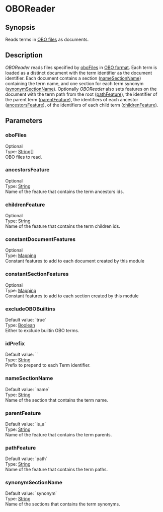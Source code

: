 <h1 class="module">OBOReader</h1>

## Synopsis

Reads terms in [OBO files](XXX) as documents.

## Description

*OBOReader* reads files specified by <a href="#oboFiles" class="param">oboFiles</a> in [OBO format](XXX).
  Each term is loaded as a distinct document with the term identifier as the document identifier.
  Each document contains a section (<a href="#nameSectionName" class="param">nameSectionName</a>) containing the term name, and one section for each term synonym (<a href="#synonymSectionName" class="param">synonymSectionName</a>).
  Optionally *OBOReader* also sets features on the document with the term path from the root (<a href="#pathFeature" class="param">pathFeature</a>), the identifier of the parent term (<a href="#parentFeature" class="param">parentFeature</a>), the identifiers of each ancestor (<a href="#ancestorsFeature" class="param">ancestorsFeature</a>), of the identifiers of each child term (<a href="#childrenFeature" class="param">childrenFeature</a>).

## Parameters

<a name="oboFiles">

### oboFiles

<div class="param-level param-level-optional">Optional
</div>
<div class="param-type">Type: <a href="../converter/java.lang.String[]" class="converter">String[]</a>
</div>
OBO files to read.

<a name="ancestorsFeature">

### ancestorsFeature

<div class="param-level param-level-optional">Optional
</div>
<div class="param-type">Type: <a href="../converter/java.lang.String" class="converter">String</a>
</div>
Name of the feature that contains the term ancestors ids.

<a name="childrenFeature">

### childrenFeature

<div class="param-level param-level-optional">Optional
</div>
<div class="param-type">Type: <a href="../converter/java.lang.String" class="converter">String</a>
</div>
Name of the feature that contains the term children ids.

<a name="constantDocumentFeatures">

### constantDocumentFeatures

<div class="param-level param-level-optional">Optional
</div>
<div class="param-type">Type: <a href="../converter/fr.inra.maiage.bibliome.alvisnlp.core.module.types.Mapping" class="converter">Mapping</a>
</div>
Constant features to add to each document created by this module

<a name="constantSectionFeatures">

### constantSectionFeatures

<div class="param-level param-level-optional">Optional
</div>
<div class="param-type">Type: <a href="../converter/fr.inra.maiage.bibliome.alvisnlp.core.module.types.Mapping" class="converter">Mapping</a>
</div>
Constant features to add to each section created by this module

<a name="excludeOBOBuiltins">

### excludeOBOBuiltins

<div class="param-level param-level-default-value">Default value: `true`
</div>
<div class="param-type">Type: <a href="../converter/java.lang.Boolean" class="converter">Boolean</a>
</div>
Either to exclude builtin OBO terms.

<a name="idPrefix">

### idPrefix

<div class="param-level param-level-default-value">Default value: ``
</div>
<div class="param-type">Type: <a href="../converter/java.lang.String" class="converter">String</a>
</div>
Prefix to prepend to each Term identifier.

<a name="nameSectionName">

### nameSectionName

<div class="param-level param-level-default-value">Default value: `name`
</div>
<div class="param-type">Type: <a href="../converter/java.lang.String" class="converter">String</a>
</div>
Name of the section that contains the term name.

<a name="parentFeature">

### parentFeature

<div class="param-level param-level-default-value">Default value: `is_a`
</div>
<div class="param-type">Type: <a href="../converter/java.lang.String" class="converter">String</a>
</div>
Name of the feature that contains the term parents.

<a name="pathFeature">

### pathFeature

<div class="param-level param-level-default-value">Default value: `path`
</div>
<div class="param-type">Type: <a href="../converter/java.lang.String" class="converter">String</a>
</div>
Name of the feature that contains the term paths.

<a name="synonymSectionName">

### synonymSectionName

<div class="param-level param-level-default-value">Default value: `synonym`
</div>
<div class="param-type">Type: <a href="../converter/java.lang.String" class="converter">String</a>
</div>
Name of the sections that contains the term synonyms.

